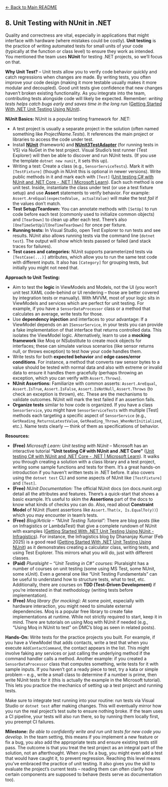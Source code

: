 [<- Back to Main README](../README.md)

## 8. Unit Testing with NUnit in .NET

Quality and correctness are vital, especially in applications that might interface with hardware (where mistakes could be costly). **Unit testing** is the practice of writing automated tests for small units of your code (typically at the function or class level) to ensure they work as intended. You mentioned the team uses **NUnit** for testing .NET projects, so we’ll focus on that.

**Why Unit Test?** – Unit tests allow you to verify code behavior quickly and catch regressions when changes are made. By writing tests, you often improve your code design (making it more testable usually makes it more modular and decoupled). Good unit tests give confidence that new changes haven’t broken existing functionality. As you integrate into the team, contributing tests alongside code will likely be expected. Remember: *writing tests helps catch bugs early and saves time in the long run* ([Getting Started With .NET Unit Testing Using NUnit](https://www.infragistics.com/blogs/net-unit-testing-using-nunit/#:~:text=Automated%20unit%20tests%20while%20developing,code%20for%20different%20input%20sets)).

**NUnit Basics:** NUnit is a popular testing framework for .NET:
- A test project is usually a separate project in the solution (often named something like *ProjectName.Tests*). It references the main project or libraries to access the code under test.
- Install **[NUnit](https://www.nuget.org/packages/NUnit/)** (framework) and **[NUnit3TestAdapter](https://www.nuget.org/packages/NUnit3TestAdapter/)** (for running tests in VS) via NuGet in the test project. Visual Studio’s test runner (Test Explorer) will then be able to discover and run NUnit tests. (If you use the template `dotnet new nunit`, it sets this up).
- Writing a test: Create a class (e.g., `SensorServiceTests`). Mark it with `[TestFixture]` (though in NUnit this is optional in newer versions). Write public methods in it and mark each with `[Test]` ([Unit testing C# with NUnit and .NET Core - .NET | Microsoft Learn](https://learn.microsoft.com/en-us/dotnet/core/testing/unit-testing-with-nunit#:~:text=The%20%60,method%20is%20a%20test%20method)). Each such method is one unit test. Inside, instantiate the class under test (or use a test fixture setup) and use **Assert** statements to verify behavior. For example: `Assert.AreEqual(expectedValue, actualValue)` will make the test *fail* if the values don’t match.
- **Test Setup/Teardown:** You can annotate methods with `[SetUp]` to run code before each test (commonly used to initialize common objects) and `[TearDown]` to clean up after each test. There’s also `[OneTimeSetUp]`/`[OneTimeTearDown]` for once per fixture.
- **Running tests:** In Visual Studio, open Test Explorer to run tests and see results. NUnit also allows running tests via the command line (`dotnet test`). The output will show which tests passed or failed (and stack traces for failures).
- **Test cases and categories:** NUnit supports parameterized tests via `[TestCase(...)]` attributes, which allow you to run the same test code with different inputs. It also has `[Category]` for grouping tests, but initially you might not need that.

**Approach to Unit Testing:**
- Aim to test the **logic** in ViewModels and Models, not the UI (you won’t unit test XAML code-behind or UI rendering – those are better covered by integration tests or manually). With MVVM, most of your logic sits in ViewModels and services which are perfect for unit testing. For example, if you have a `SensorDataProcessor` class or a method that calculates an average, write tests for those.
- Use **dependency injection** and interfaces to your advantage: If a ViewModel depends on an `ISensorService`, in your tests you can provide a fake implementation of that interface that returns controlled data. This isolates the ViewModel logic. Alternatively, learn to use a **mocking framework** like Moq or NSubstitute to create mock objects for interfaces; these can simulate various scenarios (like sensor returns null, or throws exception) to test how your code handles them.
- Write tests for both **expected behavior** and **edge cases/error conditions**. For instance, a method that converts raw sensor bytes to a value should be tested with normal data and also with extreme or invalid data to ensure it handles them gracefully (perhaps throwing an exception, which you can verify with `Assert.Throws`).
- **NUnit Assertions:** Familiarize with common asserts: `Assert.AreEqual`, `Assert.IsTrue`, `Assert.IsFalse`, `Assert.IsNotNull`, `Assert.Throws` (to check an exception is thrown), etc. These are the mechanisms to validate outcomes. NUnit will mark the test failed if an assertion fails.
- **Organize tests** similar to how code is organized. If you have a class `SensorService`, you might have `SensorServiceTests` with multiple [Test] methods each targeting a specific aspect of `SensorService` (e.g., `GetReading_ReturnsLatestValue`, `GetReading_Throws_WhenNotInitialized`, etc.). Name tests clearly — think of them as specifications of behavior.

**Resources:**

- **(Free)** *Microsoft Learn: Unit testing with NUnit* – Microsoft has an interactive tutorial **“Unit testing C# with NUnit and .NET Core”** ([Unit testing C# with NUnit and .NET Core - .NET | Microsoft Learn](https://learn.microsoft.com/en-us/dotnet/core/testing/unit-testing-with-nunit#:~:text=This%20tutorial%20takes%20you%20through,instructions%2C%20see%20Samples%20and%20Tutorials)). It walks you through creating a solution with a class library and a test project, writing some sample functions and tests for them. It’s a great hands-on introduction if you haven’t written tests in .NET before. It also covers using the `dotnet test` CLI and some aspects of NUnit like `[TestFixture]` and `[Test]`.
- **(Free)** *NUnit Documentation:* The official NUnit docs (on docs.nunit.org) detail all the attributes and features. There’s a quick-start that shows a basic example. It’s useful to skim the **Assertions** part of the docs to know what kinds of checks you can do. Also, read about **Constraint Model** of NUnit (fluent assertions like `Assert.That(x, Is.EqualTo(y))`) which you may encounter in team’s tests.
- **(Free)** *Blog/Article – “NUnit Testing Tutorial”:* There are blog posts (like on Infragistics or LambdaTest) that give a complete rundown of NUnit with examples ([Getting Started With .NET Unit Testing Using NUnit - Infragistics](https://www.infragistics.com/blogs/net-unit-testing-using-nunit/#:~:text=Getting%20Started%20With%20,project%20%C2%B7%20Creating%20Test)). For instance, the Infragistics blog by Dhananjay Kumar (Feb 2025) is a good read ([Getting Started With .NET Unit Testing Using NUnit](https://www.infragistics.com/blogs/net-unit-testing-using-nunit/#:~:text=Automated%20unit%20tests%20while%20developing,code%20for%20different%20input%20sets)) as it demonstrates creating a calculator class, writing tests, and using Test Explorer. This mirrors what you will do, just with different classes.
- **(Paid)** *Pluralsight – “Unit Testing in C#” courses:* Pluralsight has a number of courses on unit testing (some using MS Test, some NUnit, some xUnit). Even a general one like “Unit Testing Fundamentals” can be useful to understand how to structure tests, what to test, etc. Additionally, there are courses on **TDD (Test-Driven Development)** if you’re interested in that methodology (writing tests before implementation).
- **(Free)** *Moq library (for mocking):* At some point, especially with hardware interaction, you might need to simulate external dependencies. Moq is a popular free library to create fake implementations at runtime. While not strictly required to start, keep it in mind. There are tutorials on using Moq with NUnit if needed (e.g., “Using Moq in NUnit to test” on DMC’s blog as seen in related posts).

**Hands-On:** Write tests for the practice projects you built. For example, if you have a ViewModel that adds contacts, write a test that when you execute `AddContactCommand`, the contact appears in the list. This might involve faking any services or just calling the underlying method if the command handler calls a method. Another example: if you created a `SensorDataProcessor` class that computes something, write tests for it with sample inputs. If you haven’t got a ready piece to test, try a kata or simple problem – e.g., write a small class to determine if a number is prime, then write NUnit tests for it (this is actually the example in the Microsoft tutorial). This lets you practice the mechanics of setting up a test project and running tests.

Make sure to integrate test running into your routine: run tests via Visual Studio or `dotnet test` after making changes. This will eventually mirror how you run the real project’s test suite to ensure nothing broke. If the team uses a CI pipeline, your tests will also run there, so by running them locally first, you preempt CI failures.

**Milestone:** *Be able to confidently write and run unit tests for new code you develop.* In the team setting, this means if you implement a new feature or fix a bug, you also add the appropriate tests and ensure existing tests still pass. The outcome is that you treat the test project as an integral part of the solution, not an afterthought. When you fix a bug, you might even add a test that would have caught it, to prevent regression. Reaching this level means you’ve embraced the practice of unit testing. It also gives you the skill to evaluate the project’s current tests – reading them can often clarify how certain components are supposed to behave (tests serve as documentation too).